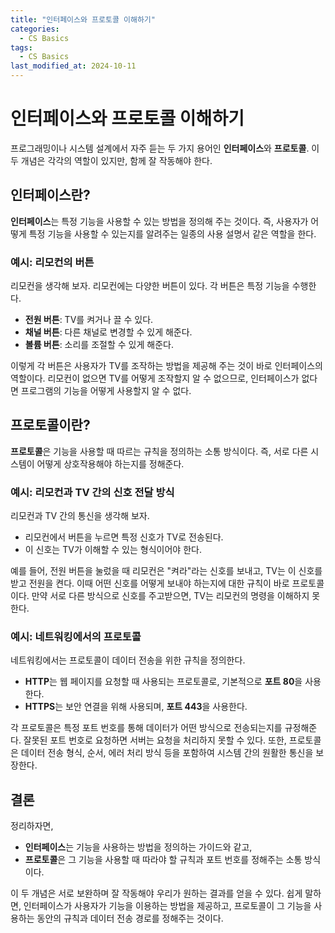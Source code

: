 ```yaml
---
title: "인터페이스와 프로토콜 이해하기"
categories:
  - CS Basics
tags:
  - CS Basics
last_modified_at: 2024-10-11
---
```


# 인터페이스와 프로토콜 이해하기

프로그래밍이나 시스템 설계에서 자주 듣는 두 가지 용어인 **인터페이스**와 **프로토콜**. 이 두 개념은 각각의 역할이 있지만, 함께 잘 작동해야 한다.

## 인터페이스란?

**인터페이스**는 특정 기능을 사용할 수 있는 방법을 정의해 주는 것이다. 즉, 사용자가 어떻게 특정 기능을 사용할 수 있는지를 알려주는 일종의 사용 설명서 같은 역할을 한다.

### 예시: 리모컨의 버튼

리모컨을 생각해 보자. 리모컨에는 다양한 버튼이 있다. 각 버튼은 특정 기능을 수행한다. 
- **전원 버튼**: TV를 켜거나 끌 수 있다. 
- **채널 버튼**: 다른 채널로 변경할 수 있게 해준다. 
- **볼륨 버튼**: 소리를 조절할 수 있게 해준다.

이렇게 각 버튼은 사용자가 TV를 조작하는 방법을 제공해 주는 것이 바로 인터페이스의 역할이다. 리모컨이 없으면 TV를 어떻게 조작할지 알 수 없으므로, 인터페이스가 없다면 프로그램의 기능을 어떻게 사용할지 알 수 없다.

## 프로토콜이란?

**프로토콜**은 기능을 사용할 때 따르는 규칙을 정의하는 소통 방식이다. 즉, 서로 다른 시스템이 어떻게 상호작용해야 하는지를 정해준다.

### 예시: 리모컨과 TV 간의 신호 전달 방식

리모컨과 TV 간의 통신을 생각해 보자. 
- 리모컨에서 버튼을 누르면 특정 신호가 TV로 전송된다. 
- 이 신호는 TV가 이해할 수 있는 형식이어야 한다. 

예를 들어, 전원 버튼을 눌렀을 때 리모컨은 "켜라"라는 신호를 보내고, TV는 이 신호를 받고 전원을 켠다. 이때 어떤 신호를 어떻게 보내야 하는지에 대한 규칙이 바로 프로토콜이다. 만약 서로 다른 방식으로 신호를 주고받으면, TV는 리모컨의 명령을 이해하지 못한다.

### 예시: 네트워킹에서의 프로토콜

네트워킹에서는 프로토콜이 데이터 전송을 위한 규칙을 정의한다. 
- **HTTP**는 웹 페이지를 요청할 때 사용되는 프로토콜로, 기본적으로 **포트 80**을 사용한다. 
- **HTTPS**는 보안 연결을 위해 사용되며, **포트 443**을 사용한다. 

각 프로토콜은 특정 포트 번호를 통해 데이터가 어떤 방식으로 전송되는지를 규정해준다. 잘못된 포트 번호로 요청하면 서버는 요청을 처리하지 못할 수 있다. 또한, 프로토콜은 데이터 전송 형식, 순서, 에러 처리 방식 등을 포함하여 시스템 간의 원활한 통신을 보장한다.

## 결론

정리하자면, 
- **인터페이스**는 기능을 사용하는 방법을 정의하는 가이드와 같고, 
- **프로토콜**은 그 기능을 사용할 때 따라야 할 규칙과 포트 번호를 정해주는 소통 방식이다. 

이 두 개념은 서로 보완하며 잘 작동해야 우리가 원하는 결과를 얻을 수 있다. 쉽게 말하면, 인터페이스가 사용자가 기능을 이용하는 방법을 제공하고, 프로토콜이 그 기능을 사용하는 동안의 규칙과 데이터 전송 경로를 정해주는 것이다.
